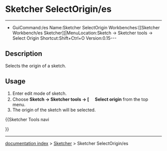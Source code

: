 # Sketcher SelectOrigin/es
---
- GuiCommand:/es   Name:Sketcher SelectOrigin   Workbenches:[[Sketcher Workbench/es   Sketcher]]|MenuLocation:Sketch → Sketcher tools → Select Origin   Shortcut:Shift+Ctrl+O   Version:0.15---


</div>

## Description

Selects the origin of a sketch.

## Usage

1.  Enter edit mode of sketch.
2.  Choose **Sketch → Sketcher tools → [<img src=images/Sketcher_SelectOrigin.svg style="width:16px"> Select origin** from the top menu.
3.  The origin of the sketch will be selected.





{{Sketcher Tools navi

}}

---
[documentation index](../README.md) > [Sketcher](Sketcher_Workbench.md) > Sketcher SelectOrigin/es

